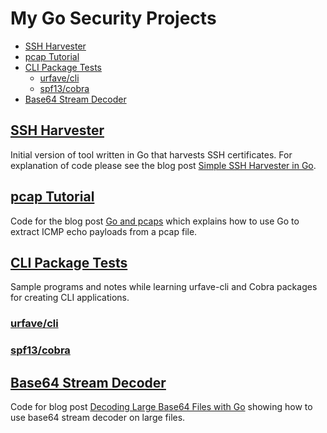 # My Go Security Projects

<!-- MarkdownTOC -->

- [SSH Harvester](#ssh-harvester)
- [pcap Tutorial](#pcap-tutorial)
- [CLI Package Tests](#cli-package-tests)
    - [urfave/cli](#urfavecli)
    - [spf13/cobra](#spf13cobra)
- [Base64 Stream Decoder](#base64-stream-decoder)

<!-- /MarkdownTOC -->

<a name="ssh-harvester"></a>
## [SSH Harvester](ssh-harvester)
Initial version of tool written in Go that harvests SSH certificates. For explanation of code please see the blog post [Simple SSH Harvester in Go][go-sshharvester].

<a name="pcap-tutorial"></a>
## [pcap Tutorial](pcap-tutorial)
Code for the blog post [Go and pcaps][go-pcap] which explains how to use Go to extract ICMP echo payloads from a pcap file.

<a name="cli-package-tests"></a>
## [CLI Package Tests](cli-package-tests)
Sample programs and notes while learning urfave-cli and Cobra packages for creating CLI applications.

<a name="urfavecli"></a>
### [urfave/cli](cli-package-tests/urfave-cli)

<a name="spf13cobra"></a>
### [spf13/cobra](cli-package-tests/spf13-cobra)

<a name="base64-stream-decoder"></a>
## [Base64 Stream Decoder](base64-stream-decoder/b64-stream-decoder.go)
Code for blog post [Decoding Large Base64 Files with Go][go-base64-decoder] showing how to use base64 stream decoder on large files.

<!-- Links -->

[go-pcap]: https://parsiya.net/blog/2017-12-03-go-and-pcaps/
[go-sshharvester]: https://parsiya.net/blog/2017-12-28-simple-ssh-harvester-in-go/
[go-base64-decoder]: https://parsiya.net/blog/2018-01-19-decoding-large-base64-files-with-go/
